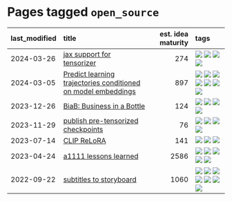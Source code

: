 # Pages tagged `open_source`

|last_modified|title|est. idea maturity|tags
|:---|:---|---:|:---|
|2024-03-26|[jax support for tensorizer](../tensorizer-jax.md)|274|[![](https://img.shields.io/badge/tag-coreweave-869cae)](../tags/coreweave.md) [![](https://img.shields.io/badge/tag-open_source-fe76cf)](../tags/open_source.md) [![](https://img.shields.io/badge/tag-public_good-683f3)](../tags/public_good.md) [![](https://img.shields.io/badge/tag-tooling-a68128)](../tags/tooling.md)|
|2024-03-05|[Predict learning trajectories conditioned on model embeddings](../learning_traj_cond_pred.md)|897|[![](https://img.shields.io/badge/tag-code_gen-36f98)](../tags/code_gen.md) [![](https://img.shields.io/badge/tag-contrastive_learning-3a9a4f)](../tags/contrastive_learning.md) [![](https://img.shields.io/badge/tag-experimental-fe4dc)](../tags/experimental.md) [![](https://img.shields.io/badge/tag-llm-98b52b)](../tags/llm.md) [![](https://img.shields.io/badge/tag-open_ai-d9f12f)](../tags/open_ai.md) [![](https://img.shields.io/badge/tag-open_source-fe76cf)](../tags/open_source.md) [![](https://img.shields.io/badge/tag-public_good-683f3)](../tags/public_good.md)|
|2023-12-26|[BiaB: Business in a Bottle](../business-in-a-bottle.md)|124|[![](https://img.shields.io/badge/tag-coreweave-869cae)](../tags/coreweave.md) [![](https://img.shields.io/badge/tag-open_source-fe76cf)](../tags/open_source.md) [![](https://img.shields.io/badge/tag-public_good-683f3)](../tags/public_good.md) [![](https://img.shields.io/badge/tag-tooling-a68128)](../tags/tooling.md)|
|2023-11-29|[publish pre-tensorized checkpoints](../huggingface_tensorized.md)|76|[![](https://img.shields.io/badge/tag-coreweave-869cae)](../tags/coreweave.md) [![](https://img.shields.io/badge/tag-open_source-fe76cf)](../tags/open_source.md) [![](https://img.shields.io/badge/tag-public_good-683f3)](../tags/public_good.md) [![](https://img.shields.io/badge/tag-tensorizor-3c7f53)](../tags/tensorizor.md)|
|2023-07-14|[CLIP ReLoRA](../clip_relora.md)|141|[![](https://img.shields.io/badge/tag-experimental-fe4dc)](../tags/experimental.md) [![](https://img.shields.io/badge/tag-open_source-fe76cf)](../tags/open_source.md) [![](https://img.shields.io/badge/tag-publication-76bb24)](../tags/publication.md)|
|2023-04-24|[a1111 lessons learned](../a1111_lessons_learned.md)|2586|[![](https://img.shields.io/badge/tag-experimental-fe4dc)](../tags/experimental.md) [![](https://img.shields.io/badge/tag-open_source-fe76cf)](../tags/open_source.md) [![](https://img.shields.io/badge/tag-stability-c92725)](../tags/stability.md) [![](https://img.shields.io/badge/tag-tooling-a68128)](../tags/tooling.md) [![](https://img.shields.io/badge/tag-ux-467a7)](../tags/ux.md)|
|2022-09-22|[subtitles to storyboard](../subtitles-to-storyboard.md)|1060|[![](https://img.shields.io/badge/tag-accessibility-29349d)](../tags/accessibility.md) [![](https://img.shields.io/badge/tag-animation-b4243e)](../tags/animation.md) [![](https://img.shields.io/badge/tag-completed-e6ab9)](../tags/completed.md) [![](https://img.shields.io/badge/tag-open_source-fe76cf)](../tags/open_source.md) [![](https://img.shields.io/badge/tag-prompting-b7fb0)](../tags/prompting.md) [![](https://img.shields.io/badge/tag-tooling-a68128)](../tags/tooling.md) [![](https://img.shields.io/badge/tag-wip-7c795e)](../tags/wip.md)|